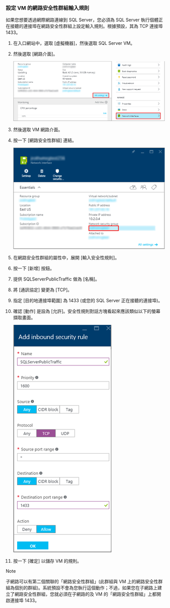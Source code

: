 ### 設定 VM 的網路安全性群組輸入規則
如果您想要透過網際網路連線到 SQL Server，您必須為 SQL Server 執行個體正在接聽的連接埠在網路安全性群組上設定輸入規則。根據預設，其為 TCP 連接埠 1433。

1. 在入口網站中，選取 [虛擬機器]，然後選取 SQL Server VM。
2. 然後選取 [網路介面]。
   
    ![網路介面](./media/virtual-machines-sql-server-connection-steps/rm-network-interface.png)
3. 然後選取 VM 網路介面。
4. 按一下 [網路安全性群組] 連結。
   
    ![網路介面](./media/virtual-machines-sql-server-connection-steps/rm-network-security-group.png)
5. 在網路安全性群組的屬性中，展開 [輸入安全性規則]。
6. 按一下 [新增] 按鈕。
7. 提供 SQLServerPublicTraffic 做為 [名稱]。
8. 將 [通訊協定] 變更為 [TCP]。
9. 指定 [目的地連接埠範圍] 為 1433 (或您的 SQL Server 正在接聽的連接埠)。
10. 確認 [動作] 是設為 [允許]。安全性規則對話方塊看起來應該類似以下的螢幕擷取畫面。
    
     ![網路安全性規則](./media/virtual-machines-sql-server-connection-steps/rm-network-security-rule.png)
11. 按一下 [確定] 以儲存 VM 的規則。

> [!NOTE]
> 子網路可以有第二個關聯的「網路安全性群組」(此群組與 VM 上的網路安全性群組為個別的群組)。系統預設不會為您執行這個動作；不過，如果您在子網路上建立了網路安全性群組，您就必須在子網路的及 VM 的「網路安全性群組」上都開啟連接埠 1433。
> 
> 

<!---HONumber=AcomDC_0921_2016-->